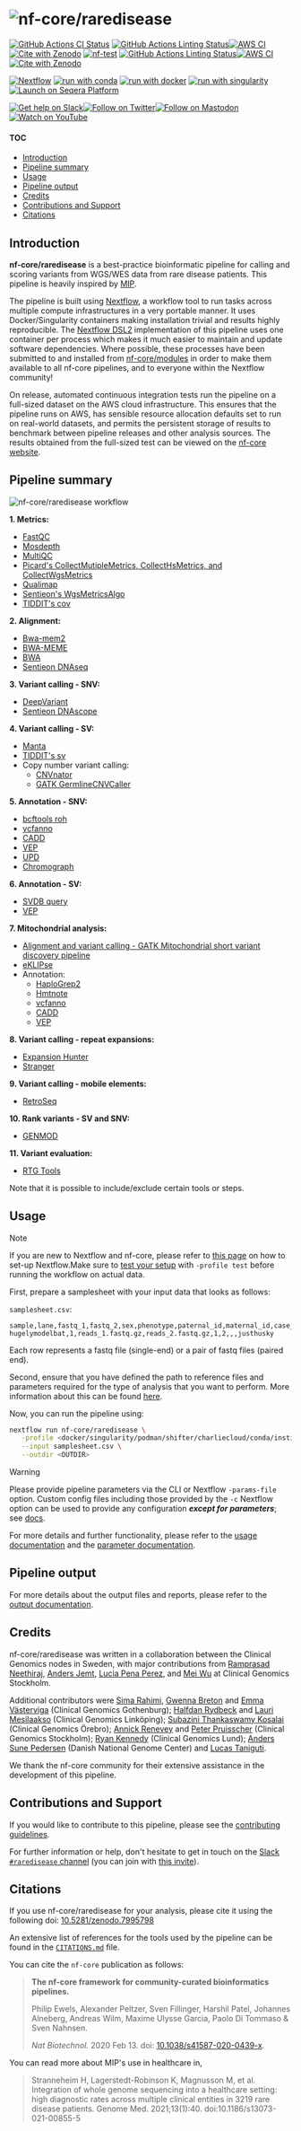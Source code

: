 <h1>
  <picture>
    <source media="(prefers-color-scheme: dark)" srcset="docs/images/nf-core-raredisease_logo_dark.png">
    <img alt="nf-core/raredisease" src="docs/images/nf-core-raredisease_logo_light.png">
  </picture>
</h1>

[![GitHub Actions CI Status](https://github.com/nf-core/raredisease/actions/workflows/ci.yml/badge.svg)](https://github.com/nf-core/raredisease/actions/workflows/ci.yml)
[![GitHub Actions Linting Status](https://github.com/nf-core/raredisease/actions/workflows/linting.yml/badge.svg)](https://github.com/nf-core/raredisease/actions/workflows/linting.yml)[![AWS CI](https://img.shields.io/badge/CI%20tests-full%20size-FF9900?labelColor=000000&logo=Amazon%20AWS)](https://nf-co.re/raredisease/results)[![Cite with Zenodo](http://img.shields.io/badge/DOI-10.5281/zenodo.7995798-1073c8?labelColor=000000)](https://doi.org/10.5281/zenodo.7995798)
[![nf-test](https://img.shields.io/badge/unit_tests-nf--test-337ab7.svg)](https://www.nf-test.com)
[![GitHub Actions Linting Status](https://github.com/nf-core/raredisease/actions/workflows/linting.yml/badge.svg)](https://github.com/nf-core/raredisease/actions/workflows/linting.yml)[![AWS CI](https://img.shields.io/badge/CI%20tests-full%20size-FF9900?labelColor=000000&logo=Amazon%20AWS)](https://nf-co.re/raredisease/results)[![Cite with Zenodo](http://img.shields.io/badge/DOI-10.5281/zenodo.7995798-1073c8?labelColor=000000)](https://doi.org/10.5281/zenodo.7995798)

[![Nextflow](https://img.shields.io/badge/nextflow%20DSL2-%E2%89%A524.04.2-23aa62.svg)](https://www.nextflow.io/)
[![run with conda](http://img.shields.io/badge/run%20with-conda-3EB049?labelColor=000000&logo=anaconda)](https://docs.conda.io/en/latest/)
[![run with docker](https://img.shields.io/badge/run%20with-docker-0db7ed?labelColor=000000&logo=docker)](https://www.docker.com/)
[![run with singularity](https://img.shields.io/badge/run%20with-singularity-1d355c.svg?labelColor=000000)](https://sylabs.io/docs/)
[![Launch on Seqera Platform](https://img.shields.io/badge/Launch%20%F0%9F%9A%80-Seqera%20Platform-%234256e7)](https://cloud.seqera.io/launch?pipeline=https://github.com/nf-core/raredisease)

[![Get help on Slack](http://img.shields.io/badge/slack-nf--core%20%23raredisease-4A154B?labelColor=000000&logo=slack)](https://nfcore.slack.com/channels/raredisease)[![Follow on Twitter](http://img.shields.io/badge/twitter-%40nf__core-1DA1F2?labelColor=000000&logo=twitter)](https://twitter.com/nf_core)[![Follow on Mastodon](https://img.shields.io/badge/mastodon-nf__core-6364ff?labelColor=FFFFFF&logo=mastodon)](https://mstdn.science/@nf_core)[![Watch on YouTube](http://img.shields.io/badge/youtube-nf--core-FF0000?labelColor=000000&logo=youtube)](https://www.youtube.com/c/nf-core)

#### TOC

- [Introduction](#introduction)
- [Pipeline summary](#pipeline-summary)
- [Usage](#usage)
- [Pipeline output](#pipeline-output)
- [Credits](#credits)
- [Contributions and Support](#contributions-and-support)
- [Citations](#citations)

## Introduction

**nf-core/raredisease** is a best-practice bioinformatic pipeline for calling and scoring variants from WGS/WES data from rare disease patients. This pipeline is heavily inspired by [MIP](https://github.com/Clinical-Genomics/MIP).

The pipeline is built using [Nextflow](https://www.nextflow.io), a workflow tool to run tasks across multiple compute infrastructures in a very portable manner. It uses Docker/Singularity containers making installation trivial and results highly reproducible. The [Nextflow DSL2](https://www.nextflow.io/docs/latest/dsl2.html) implementation of this pipeline uses one container per process which makes it much easier to maintain and update software dependencies. Where possible, these processes have been submitted to and installed from [nf-core/modules](https://github.com/nf-core/modules) in order to make them available to all nf-core pipelines, and to everyone within the Nextflow community!

On release, automated continuous integration tests run the pipeline on a full-sized dataset on the AWS cloud infrastructure. This ensures that the pipeline runs on AWS, has sensible resource allocation defaults set to run on real-world datasets, and permits the persistent storage of results to benchmark between pipeline releases and other analysis sources. The results obtained from the full-sized test can be viewed on the [nf-core website](https://nf-co.re/raredisease/results).

## Pipeline summary

  <picture align="center">
    <source media="(prefers-color-scheme: dark)" srcset="docs/images/raredisease_metromap_dark.png">
    <img alt="nf-core/raredisease workflow" src="docs/images/raredisease_metromap_light.png">
  </picture>

**1. Metrics:**

- [FastQC](https://www.bioinformatics.babraham.ac.uk/projects/fastqc/)
- [Mosdepth](https://github.com/brentp/mosdepth)
- [MultiQC](http://multiqc.info/)
- [Picard's CollectMutipleMetrics, CollectHsMetrics, and CollectWgsMetrics](https://broadinstitute.github.io/picard/)
- [Qualimap](http://qualimap.conesalab.org/)
- [Sentieon's WgsMetricsAlgo](https://support.sentieon.com/manual/usages/general/)
- [TIDDIT's cov](https://github.com/J35P312/)

**2. Alignment:**

- [Bwa-mem2](https://github.com/bwa-mem2/bwa-mem2)
- [BWA-MEME](https://github.com/kaist-ina/BWA-MEME)
- [BWA](https://github.com/lh3/bwa)
- [Sentieon DNAseq](https://support.sentieon.com/manual/DNAseq_usage/dnaseq/)

**3. Variant calling - SNV:**

- [DeepVariant](https://github.com/google/deepvariant)
- [Sentieon DNAscope](https://support.sentieon.com/manual/DNAscope_usage/dnascope/)

**4. Variant calling - SV:**

- [Manta](https://github.com/Illumina/manta)
- [TIDDIT's sv](https://github.com/SciLifeLab/TIDDIT)
- Copy number variant calling:
  - [CNVnator](https://github.com/abyzovlab/CNVnator)
  - [GATK GermlineCNVCaller](https://github.com/broadinstitute/gatk)

**5. Annotation - SNV:**

- [bcftools roh](https://samtools.github.io/bcftools/bcftools.html#roh)
- [vcfanno](https://github.com/brentp/vcfanno)
- [CADD](https://cadd.gs.washington.edu/)
- [VEP](https://www.ensembl.org/info/docs/tools/vep/index.html)
- [UPD](https://github.com/bjhall/upd)
- [Chromograph](https://github.com/Clinical-Genomics/chromograph)

**6. Annotation - SV:**

- [SVDB query](https://github.com/J35P312/SVDB#Query)
- [VEP](https://www.ensembl.org/info/docs/tools/vep/index.html)

**7. Mitochondrial analysis:**

- [Alignment and variant calling - GATK Mitochondrial short variant discovery pipeline ](https://gatk.broadinstitute.org/hc/en-us/articles/4403870837275-Mitochondrial-short-variant-discovery-SNVs-Indels-)
- [eKLIPse](https://github.com/dooguypapua/eKLIPse/tree/master)
- Annotation:
  - [HaploGrep2](https://github.com/seppinho/haplogrep-cmd)
  - [Hmtnote](https://github.com/robertopreste/HmtNote)
  - [vcfanno](https://github.com/brentp/vcfanno)
  - [CADD](https://cadd.gs.washington.edu/)
  - [VEP](https://www.ensembl.org/info/docs/tools/vep/index.html)

**8. Variant calling - repeat expansions:**

- [Expansion Hunter](https://github.com/Illumina/ExpansionHunter)
- [Stranger](https://github.com/Clinical-Genomics/stranger)

**9. Variant calling - mobile elements:**

- [RetroSeq](https://github.com/tk2/RetroSeq)

**10. Rank variants - SV and SNV:**

- [GENMOD](https://github.com/Clinical-Genomics/genmod)

**11. Variant evaluation:**

- [RTG Tools](https://github.com/RealTimeGenomics/rtg-tools)

Note that it is possible to include/exclude certain tools or steps.

## Usage

> [!NOTE]
> If you are new to Nextflow and nf-core, please refer to [this page](https://nf-co.re/docs/usage/installation) on how to set-up Nextflow.Make sure to [test your setup](https://nf-co.re/docs/usage/introduction#how-to-run-a-pipeline) with `-profile test` before running the workflow on actual data.

First, prepare a samplesheet with your input data that looks as follows:

`samplesheet.csv`:

```csv
sample,lane,fastq_1,fastq_2,sex,phenotype,paternal_id,maternal_id,case_id
hugelymodelbat,1,reads_1.fastq.gz,reads_2.fastq.gz,1,2,,,justhusky
```

Each row represents a fastq file (single-end) or a pair of fastq files (paired end).

Second, ensure that you have defined the path to reference files and parameters required for the type of analysis that you want to perform. More information about this can be found [here](https://github.com/nf-core/raredisease/blob/dev/docs/usage.md).

Now, you can run the pipeline using:

```bash
nextflow run nf-core/raredisease \
   -profile <docker/singularity/podman/shifter/charliecloud/conda/institute> \
   --input samplesheet.csv \
   --outdir <OUTDIR>
```

> [!WARNING]
> Please provide pipeline parameters via the CLI or Nextflow `-params-file` option. Custom config files including those provided by the `-c` Nextflow option can be used to provide any configuration _**except for parameters**_; see [docs](https://nf-co.re/docs/usage/getting_started/configuration#custom-configuration-files).

For more details and further functionality, please refer to the [usage documentation](https://nf-co.re/raredisease/usage) and the [parameter documentation](https://nf-co.re/raredisease/parameters).

## Pipeline output

For more details about the output files and reports, please refer to the
[output documentation](https://nf-co.re/raredisease/output).

## Credits

nf-core/raredisease was written in a collaboration between the Clinical Genomics nodes in Sweden, with major contributions from [Ramprasad Neethiraj](https://github.com/ramprasadn), [Anders Jemt](https://github.com/jemten), [Lucia Pena Perez](https://github.com/Lucpen), and [Mei Wu](https://github.com/projectoriented) at Clinical Genomics Stockholm.

Additional contributors were [Sima Rahimi](https://github.com/sima-r), [Gwenna Breton](https://github.com/Gwennid) and [Emma Västerviga](https://github.com/EmmaCAndersson) (Clinical Genomics Gothenburg); [Halfdan Rydbeck](https://github.com/hrydbeck) and [Lauri Mesilaakso](https://github.com/ljmesi) (Clinical Genomics Linköping); [Subazini Thankaswamy Kosalai](https://github.com/sysbiocoder) (Clinical Genomics Örebro); [Annick Renevey](https://github.com/rannick) and [Peter Pruisscher](https://github.com/peterpru) (Clinical Genomics Stockholm); [Ryan Kennedy](https://github.com/ryanjameskennedy) (Clinical Genomics Lund); [Anders Sune Pedersen](https://github.com/asp8200) (Danish National Genome Center) and [Lucas Taniguti](https://github.com/lmtani).

We thank the nf-core community for their extensive assistance in the development of this pipeline.

## Contributions and Support

If you would like to contribute to this pipeline, please see the [contributing guidelines](.github/CONTRIBUTING.md).

For further information or help, don't hesitate to get in touch on the [Slack `#raredisease` channel](https://nfcore.slack.com/channels/raredisease) (you can join with [this invite](https://nf-co.re/join/slack)).

## Citations

If you use nf-core/raredisease for your analysis, please cite it using the following doi: [10.5281/zenodo.7995798](https://doi.org/10.5281/zenodo.7995798)

An extensive list of references for the tools used by the pipeline can be found in the [`CITATIONS.md`](CITATIONS.md) file.

You can cite the `nf-core` publication as follows:

> **The nf-core framework for community-curated bioinformatics pipelines.**
>
> Philip Ewels, Alexander Peltzer, Sven Fillinger, Harshil Patel, Johannes Alneberg, Andreas Wilm, Maxime Ulysse Garcia, Paolo Di Tommaso & Sven Nahnsen.
>
> _Nat Biotechnol._ 2020 Feb 13. doi: [10.1038/s41587-020-0439-x](https://dx.doi.org/10.1038/s41587-020-0439-x).

You can read more about MIP's use in healthcare in,

> Stranneheim H, Lagerstedt-Robinson K, Magnusson M, et al. Integration of whole genome sequencing into a healthcare setting: high diagnostic rates across multiple clinical entities in 3219 rare disease patients. Genome Med. 2021;13(1):40. doi:10.1186/s13073-021-00855-5
